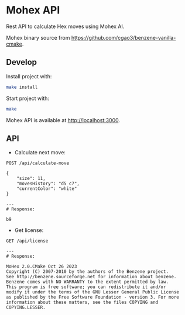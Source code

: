 # Mohex API

Rest API to calculate Hex moves using Mohex AI.

Mohex binary source from <https://github.com/cgao3/benzene-vanilla-cmake>.

## Develop

Install project with:

``` bash
make install
```

Start project with:

``` bash
make
```

Mohex API is available at <http://localhost:3000>.

## API

- Calculate next move:

```
POST /api/calculate-move

{
    "size": 11,
    "movesHistory": "d5 c7",
    "currentColor": "white"
}

---
# Response:

b9
```

- Get license:

```
GET /api/license

---
# Response:

MoHex 2.0.CMake Oct 26 2023
Copyright (C) 2007-2010 by the authors of the Benzene project.
See http://benzene.sourceforge.net for information about benzene.
Benzene comes with NO WARRANTY to the extent permitted by law.
This program is free software; you can redistribute it and/or
modify it under the terms of the GNU Lesser General Public License
as published by the Free Software Foundation - version 3. For more
information about these matters, see the files COPYING and COPYING.LESSER.
```
